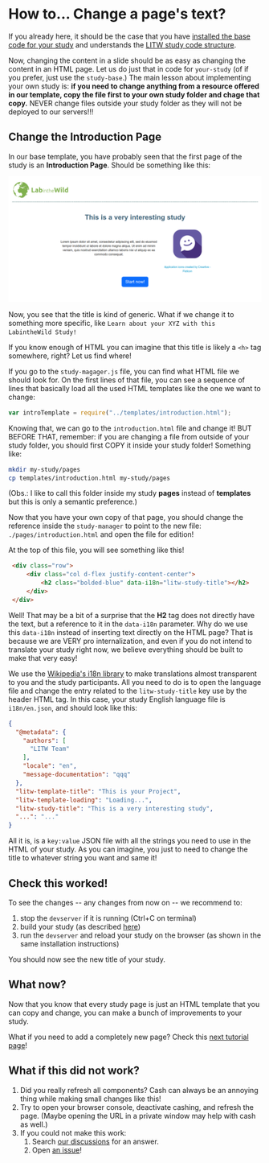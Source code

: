 # How to... Change a page's text?

If you already here, it should be the case that you have [installed the base code for your study](1-Installation.md) and understands the [LITW study code structure](2-CodeExecutionOverview.md).

Now, changing the content in a slide should be as easy as changing the content in an HTML page. Let us do just that in code for `your-study` (of if you prefer, just use the `study-base`.)
The main lesson about implementing your own study is: **if you need to change anything from a resource offered in our template, copy the file first to your own study folder and chage that copy.** 
NEVER change files outside your study folder as they will not be deployed to our servers!!!

## Change the Introduction Page

In our base template, you have probably seen that the first page of the study is an **Introduction Page**. Should be something like this:

![Introduction Page](img/template-intro.png "The LITW study template introduction page with some boilerplate information about it!")

Now, you see that the title is kind of generic. 
What if we change it to something more specific, like `Learn about your XYZ with this LabintheWild Study!`

If you know enough of HTML you can imagine that this title is likely a `<h>` tag somewhere, right? Let us find where!

If you go to the `study-magager.js` file, you can find what HTML file we should look for. 
On the first lines of that file, you can see a sequence of lines that basically load all the used HTML templates like the one we want to change:

```javascript
var introTemplate = require("../templates/introduction.html");
```

Knowing that, we can go to the `introduction.html` file and change it! 
BUT BEFORE THAT, remember: if you are changing a file from outside of your study folder, you should first COPY it inside your study folder!
Something like:

```bash
mkdir my-study/pages
cp templates/introduction.html my-study/pages
```
(Obs.: I like to call this folder inside my study **pages** instead of **templates** but this is only a semantic preference.)

Now that you have your own copy of that page, you should change the reference inside the `study-manager` to point to the new file: `./pages/introduction.html` and open the file for edition!

At the top of this file, you will see something like this!

```html
 <div class="row">
     <div class="col d-flex justify-content-center">
         <h2 class="bolded-blue" data-i18n="litw-study-title"></h2>
     </div>
 </div>
```
Well! That may be a bit of a surprise that the **H2** tag does not directly have the text, but a reference to it in the `data-i18n` parameter. 
Why do we use this `data-i18n` instead of inserting text directly on the HTML page? That is because we are VERY pro internalization, and even if you do not intend to translate your study right now, we believe everything should be built to make that very easy!

We use the [Wikipedia's i18n library](https://github.com/wikimedia/jquery.i18n) to make translations almost transparent to you and the study participants.
All you need to do is to open the language file and change the entry related to the `litw-study-title` key use by the header HTML tag. 
In this case, your study English language file is `i18n/en.json`, and should look like this: 

```json
{
  "@metadata": {
    "authors": [
      "LITW Team"
    ],
    "locale": "en",
    "message-documentation": "qqq"
  },
  "litw-template-title": "This is your Project",
  "litw-template-loading": "Loading...",
  "litw-study-title": "This is a very interesting study",
  "...": "..."
}
```
All it is, is a `key:value` JSON file with all the strings you need to use in the HTML of your study.
As you can imagine, you just to need to change the title to whatever string you want and same it! 

## Check this worked!

To see the changes -- any changes from now on -- we recommend to:
1. stop the `devserver` if it is running (Ctrl+C on terminal)
2. build your study (as described [here](1-Installation.md#steps))
3. run the `devserver` and reload your study on the browser (as shown in the same installation instructions)

You should now see the new title of your study.

## What now?

Now that you know that every study page is just an HTML template that you can copy and change, you can make a bunch of improvements to your study. 

What if you need to add a completely new page? 
Check this [next tutorial page](4-AddNewPage.md)!

## What if this did not work?

1. Did you really refresh all components? Cash can always be an annoying thing while making small changes like this!
2. Try to open your browser console, deactivate cashing, and refresh the page. (Maybe opening the URL in a private window may help with cash as well.)
3. If you could not make this work:
   1. Search [our discussions](https://github.com/labinthewild/LITW-study-templates/discussions) for an answer.
   2. Open [an issue](https://github.com/labinthewild/LITW-study-templates/issues)!